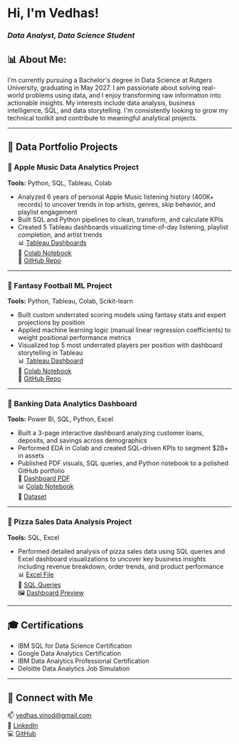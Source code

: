 # Hi, I'm Vedhas!  
### *Data Analyst, Data Science Student*

## 📊 About Me:
I'm currently pursuing a Bachelor's degree in Data Science at Rutgers University, graduating in May 2027. I am passionate about solving real-world problems using data, and I enjoy transforming raw information into actionable insights. My interests include data analysis, business intelligence, SQL, and data storytelling. I'm consistently looking to grow my technical toolkit and contribute to meaningful analytical projects.

---

## 📁 Data Portfolio Projects

### 🎵 Apple Music Data Analytics Project  
**Tools:** Python, SQL, Tableau, Colab  
- Analyzed 6 years of personal Apple Music listening history (400K+ records) to uncover trends in top artists, genres, skip behavior, and playlist engagement  
- Built SQL and Python pipelines to clean, transform, and calculate KPIs  
- Created 5 Tableau dashboards visualizing time-of-day listening, playlist completion, and artist trends  
📊 [Tableau Dashboards](https://github.com/vedhasvinod/apple-music-data-analytics/tree/main/tableau)  
📓 [Colab Notebook](https://github.com/vedhasvinod/apple-music-data-analytics/blob/main/Final_AppleMusicProject.ipynb)  
📁 [GitHub Repo](https://github.com/vedhasvinod/apple-music-data-analytics)

---

### 🏈 Fantasy Football ML Project  
**Tools:** Python, Tableau, Colab, Scikit-learn  
- Built custom underrated scoring models using fantasy stats and expert projections by position  
- Applied machine learning logic (manual linear regression coefficients) to weight positional performance metrics  
- Visualized top 5 most underrated players per position with dashboard storytelling in Tableau  
📊 [Tableau Dashboard](https://public.tableau.com/app/profile/vedhas.vinod/viz/Book1_17524641655870/Home?publish=yes)  
📓 [Colab Notebook](https://github.com/vedhasvinod/underrated-fantasy-football-analysis/blob/main/Fantasy%20Project/Fantasy_Football_Colab.ipynb)  
📁 [GitHub Repo](https://github.com/vedhasvinod/underrated-fantasy-football-analysis)

---

### 🏦 Banking Data Analytics Dashboard  
**Tools:** Power BI, SQL, Python, Excel  
- Built a 3-page interactive dashboard analyzing customer loans, deposits, and savings across demographics  
- Performed EDA in Colab and created SQL-driven KPIs to segment \$2B+ in assets  
- Published PDF visuals, SQL queries, and Python notebook to a polished GitHub portfolio  
📄 [Dashboard PDF](https://github.com/vedhasvinod/banking-data-dashboard/blob/main/Banking.pdf)  
📊 [Colab Notebook](https://github.com/vedhasvinod/banking-data-dashboard/blob/main/mysqlbanking.ipynb)  
📁 [Dataset](https://github.com/vedhasvinod/banking-data-dashboard/blob/main/Banking_Cleaned.csv)

---

### 🍕 Pizza Sales Data Analysis Project  
**Tools:** SQL, Excel  
- Performed detailed analysis of pizza sales data using SQL queries and Excel dashboard visualizations to uncover key business insights including revenue breakdown, order trends, and product performance  
📊 [Excel File](https://github.com/vedhasvinod/pizza-sales-analysis/blob/main/dashboard.xlsx)  
📜 [SQL Queries](https://github.com/vedhasvinod/pizza-sales-analysis/blob/main/sql_queries.pdf)  
🖼️ [Dashboard Preview](https://github.com/vedhasvinod/pizza-sales-analysis/blob/main/dashboard_screenshot.png)

---

## 🎓 Certifications  
- IBM SQL for Data Science Certification  
- Google Data Analytics Certification  
- IBM Data Analytics Professional Certification  
- Deloitte Data Analytics Job Simulation

---

## 🤝 Connect with Me  
📫 vedhas.vinod@gmail.com  
🔗 [LinkedIn](https://linkedin.com/in/vedhas-vinod-a630a1302)  
💻 [GitHub](https://github.com/vedhasvinod)
